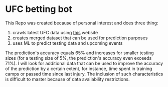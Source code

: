 # UFC betting bot

This Repo was created because of personal interest and does three thing:

1.  crawls latest UFC data using [this](http://ufcstats.com/statistics/events/completed) website
2.  creates merged dataset that can be used for prediction purposes
3.  uses ML to predict testing data and upcoming events 

The prediction's accuracy equals 65% and increases for smaller testing sizes (for a testing size of 5%, the prediction's accuracy even exceeds 71%). I will look for additional data that can be used to improve the accuracy of the prediction by a certain extent, for instance, time spent in training camps or passed time since last injury. The inclusion of such characteristics is difficult to master because of data availability restrictions.


